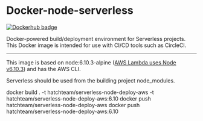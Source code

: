 # Docker-node-serverless

[![Dockerhub badge](http://dockeri.co/image/hatchteam/serverless-node-deploy-aws)](https://hub.docker.com/r/hatchteam/serverless-node-deploy-aws)

Docker-powered build/deployment environment for Serverless projects. This Docker image is intended for use with CI/CD tools such as CircleCI.


---

This image is based on node:6.10.3-alpine ([AWS Lambda uses Node v6.10.3](http://docs.aws.amazon.com/lambda/latest/dg/current-supported-versions.html)) and has the AWS CLI.

Serverless should be used from the building project node_modules.

docker build . -t hatchteam/serverless-node-deploy-aws -t hatchteam/serverless-node-deploy-aws:6.10
docker push  hatchteam/serverless-node-deploy-aws
docker push hatchteam/serverless-node-deploy-aws:6.10